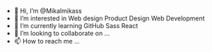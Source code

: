 - 👋 Hi, I’m @Mikalmikass
- 👀 I’m interested in Web design Product Design Web Development 
- 🌱 I’m currently learning GitHub Sass React 
- 💞️ I’m looking to collaborate on ...
- 📫 How to reach me ...

<!---
Mikalmikass/Mikalmikass is a ✨ special ✨ repository because its `README.md` (this file) appears on your GitHub profile.
You can click the Preview link to take a look at your changes.
--->

